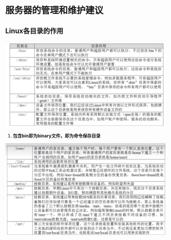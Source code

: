 # 服务器的管理和维护建议  

## Linux各目录的作用

![Linux各目录的作用](images/2023-07-22-17-42-03.png)  

1. **包含bin即为binary文件，即为命令保存目录**

![Linux各目录的作用](images/2023-07-22-17-47-38.png)  

